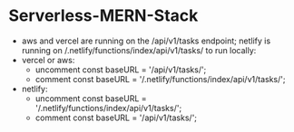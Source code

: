 # Serverless-MERN-Stack

- aws and vercel are running on the /api/v1/tasks endpoint; netlify is running on /.netlify/functions/index/api/v1/tasks/
  to run locally:
- vercel or aws:
  - uncomment const baseURL = '/api/v1/tasks/';
  - comment const baseURL = '/.netlify/functions/index/api/v1/tasks/';
- netlify:
  - uncomment const baseURL = '/.netlify/functions/index/api/v1/tasks/';
  - comment const baseURL = '/api/v1/tasks/';
